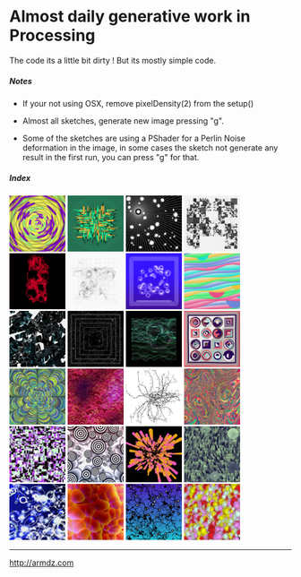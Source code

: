 # Almost daily generative work in Processing

The code its a little bit dirty !
But its mostly simple code.

##### Notes

+ If your not using OSX, remove pixelDensity(2) from the setup()

+ Almost all sketches, generate new image pressing "g".

+ Some of the sketches are using a PShader for a Perlin Noise deformation in the image, in some cases the sketch not generate any result in the first run, you can press "g" for that.

##### Index

<a href="https://github.com/armdz/ProcessingSketchs/tree/master/triangulos"><img src="https://github.com/armdz/ProcessingSketchs/raw/master/triangulos/image.png" width="100" height="100"></a>
<a href="https://github.com/armdz/ProcessingSketchs/tree/master/subrect"><img src="https://github.com/armdz/ProcessingSketchs/raw/master/subrect/image.png" width="100" height="100"></a>
<a href="https://github.com/armdz/ProcessingSketchs/tree/master/sol"><img src="https://github.com/armdz/ProcessingSketchs/raw/master/sol/image.png" width="100" height="100"></a>
<a href="https://github.com/armdz/ProcessingSketchs/tree/master/rRect2"><img src="https://github.com/armdz/ProcessingSketchs/raw/master/rRect2/image.png" width="100" height="100"></a>
<a href="https://github.com/armdz/ProcessingSketchs/tree/master/noiseRing"><img src="https://github.com/armdz/ProcessingSketchs/raw/master/noiseRing/image.png" width="100" height="100"></a>
<a href="https://github.com/armdz/ProcessingSketchs/tree/master/noiseMap"><img src="https://github.com/armdz/ProcessingSketchs/raw/master/noiseMap/image.png" width="100" height="100"></a>
<a href="https://github.com/armdz/ProcessingSketchs/tree/master/noche"><img src="https://github.com/armdz/ProcessingSketchs/raw/master/noche/image.png" width="100" height="100"></a>
<a href="https://github.com/armdz/ProcessingSketchs/tree/master/gradientWaves"><img src="https://github.com/armdz/ProcessingSketchs/raw/master/gradientWaves/image.png" width="100" height="100"></a>
<a href="https://github.com/armdz/ProcessingSketchs/tree/master/Pileta2"><img src="https://github.com/armdz/ProcessingSketchs/raw/master/Pileta2/image.png" width="100" height="100"></a>
<a href="https://github.com/armdz/ProcessingSketchs/tree/master/Pileta"><img src="https://github.com/armdz/ProcessingSketchs/raw/master/Pileta/image.png" width="100" height="100"></a>
<a href="https://github.com/armdz/ProcessingSketchs/tree/master/Montan"><img src="https://github.com/armdz/ProcessingSketchs/raw/master/Montan/image.png" width="100" height="100"></a>
<a href="https://github.com/armdz/ProcessingSketchs/tree/master/Cuadrito2"><img src="https://github.com/armdz/ProcessingSketchs/raw/master/Cuadrito2/image.png" width="100" height="100"></a>
<a href="https://github.com/armdz/ProcessingSketchs/tree/master/Cuadrito"><img src="https://github.com/armdz/ProcessingSketchs/raw/master/Cuadrito/image.png" width="100" height="100"></a>
<a href="https://github.com/armdz/ProcessingSketchs/tree/master/Cora"><img src="https://github.com/armdz/ProcessingSketchs/raw/master/Cora/image.png" width="100" height="100"></a>
<a href="https://github.com/armdz/ProcessingSketchs/tree/master/AxiTentaculos"><img src="https://github.com/armdz/ProcessingSketchs/raw/master/AxiTentaculos/image.png" width="100" height="100"></a>
<a href="https://github.com/armdz/ProcessingSketchs/tree/master/recCircle"><img src="https://github.com/armdz/ProcessingSketchs/raw/master/recCircle/image.png" width="100" height="100"></a>
<a href="https://github.com/armdz/ProcessingSketchs/tree/master/Pesos"><img src="https://github.com/armdz/ProcessingSketchs/raw/master/Pesos/image.png" width="100" height="100"></a>
<a href="https://github.com/armdz/ProcessingSketchs/tree/master/Pack"><img src="https://github.com/armdz/ProcessingSketchs/raw/master/Pack/image.png" width="100" height="100"></a>
<a href="https://github.com/armdz/ProcessingSketchs/tree/master/Pack2"><img src="https://github.com/armdz/ProcessingSketchs/raw/master/Pack2/image.png" width="100" height="100"></a>
<a href="https://github.com/armdz/ProcessingSketchs/tree/master/Bosque"><img src="https://github.com/armdz/ProcessingSketchs/raw/master/Bosque/image.png" width="100" height="100"></a>
<a href="https://github.com/armdz/ProcessingSketchs/tree/master/Bosque2"><img src="https://github.com/armdz/ProcessingSketchs/raw/master/Bosque2/image.png" width="100" height="100"></a>
<a href="https://github.com/armdz/ProcessingSketchs/tree/master/Cell"><img src="https://github.com/armdz/ProcessingSketchs/raw/master/Cell/image.png" width="100" height="100"></a>
<a href="https://github.com/armdz/ProcessingSketchs/tree/master/Estaca"><img src="https://github.com/armdz/ProcessingSketchs/raw/master/Estaca/image.png" width="100" height="100"></a>
<a href="https://github.com/armdz/ProcessingSketchs/tree/master/Flores"><img src="https://github.com/armdz/ProcessingSketchs/raw/master/Flores/image.png" width="100" height="100"></a>
***

http://armdz.com

